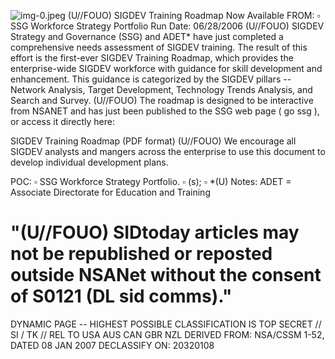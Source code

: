 ![img-0.jpeg](img-0.jpeg)
(U//FOUO) SIGDEV Training Roadmap Now Available
FROM: $\square$
SSG Workforce Strategy Portfolio
Run Date: 06/28/2006
(U//FOUO) SIGDEV Strategy and Governance (SSG) and ADET* have just completed a comprehensive needs assessment of SIGDEV training. The result of this effort is the first-ever SIGDEV Training Roadmap, which provides the enterprise-wide SIGDEV workforce with guidance for skill development and enhancement. This guidance is categorized by the SIGDEV pillars -- Network Analysis, Target Development, Technology Trends Analysis, and Search and Survey.
(U//FOUO) The roadmap is designed to be interactive from NSANET and has just been published to the SSG web page ( go ssg ), or access it directly here:

SIGDEV Training Roadmap (PDF format)
(U//FOUO) We encourage all SIGDEV analysts and mangers across the enterprise to use this document to develop individual development plans.

POC: $\square$ SSG Workforce Strategy Portfolio. $\square$ (s); $\square$
*(U) Notes:
ADET = Associate Directorate for Education and Training

# "(U//FOUO) SIDtoday articles may not be republished or reposted outside NSANet without the consent of S0121 (DL sid comms)." 

DYNAMIC PAGE -- HIGHEST POSSIBLE CLASSIFICATION IS
TOP SECRET // SI / TK // REL TO USA AUS CAN GBR NZL
DERIVED FROM: NSA/CSSM 1-52, DATED 08 JAN 2007 DECLASSIFY ON: 20320108
